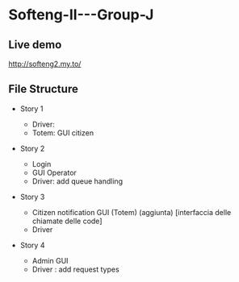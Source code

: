 # Softeng-II---Group-J
## Live demo
http://softeng2.my.to/
## File Structure
* Story 1
    * Driver: 
    * Totem: GUI citizen

* Story 2
    * Login 
    * GUI Operator
    * Driver: add queue handling

* Story 3
    * Citizen notification GUI (Totem) (aggiunta) [interfaccia delle chiamate delle code]
    * Driver
    
* Story 4
    * Admin GUI
    * Driver : add request types
